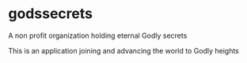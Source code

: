 # godssecrets
A non profit organization holding eternal Godly secrets  

This is an application joining and advancing the world
to Godly heights
